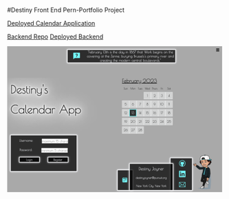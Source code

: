 #Destiny Front End Pern-Portfolio Project

[Deployed Calendar Application](https://destiny-calandar-project.netlify.app/)

[Backend Repo](https://github.com/DestinyJoyner/Pern-Portfolio-Backend)
[Deployed Backend](https://pern-portfolio-calendar-app.onrender.com/)

<img src="/public/readme-screenshot.png" alt="screenshot"  width="500"/>

